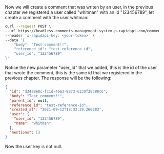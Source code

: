 Now we will create a comment that was writen by an user, in the previous chapter we registered a user called "whitman" with an id "123456789", let create a comment with the user whitman:

```bash
curl --request POST \
--url https://headless-comments-management-system.p.rapidapi.com/comments \
--header 'x-rapidapi-key: <your-token>' \
--data '{
    "body": "Test comment!!",
    "reference_id": "test-reference-id",
    "user_id": "123456789"
}'
```

Notice the new parameter "user_id" that we added, this is the id of the user that wrote the comment, this is the same id that we registered in the previous chapter. The response will be the following:

```json
{
  "id": "d34a8e8c-fc1d-46a3-8873-6230f28c80c6",
  "body": "Test comment!!",
  "parent_id": null,
  "reference_id": "test-reference-id",
  "created_at": "2021-09-12T18:33:29.260283",
  "user": {
    "user_id": "123456789",
    "name": "whitman"
  },
  "mentions": []
}
```

Now the user key is not null.